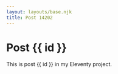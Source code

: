 ```yaml
---
layout: layouts/base.njk
title: Post 14202
---
```


# Post {{ id }}

This is post {{ id }} in my Eleventy project.
